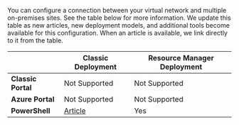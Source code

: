 You can configure a connection between your virtual network and multiple on-premises sites. See the table below for more information. We update this table as new articles, new deployment models, and additional tools become available for this configuration. When an article is available, we link directly to it from the table.

|   | **Classic Deployment**  | **Resource Manager Deployment** |
|-----------------------------------------|-------------|---------------------|
| **Classic Portal**           | Not Supported          |  Not Supported                 |
| **Azure Portal**             | Not Supported          |  Not Supported                 |
| **PowerShell**               | [Article](/documentation/articles/vpn-gateway-multi-site/) | Yes |